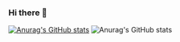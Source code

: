 ### Hi there 👋
[![Anurag's GitHub stats](https://github-readme-stats.vercel.app/api?username=CaReS0107)](https://github.com/anuraghazra/github-readme-stats)
![Anurag's GitHub stats](https://github-readme-stats.vercel.app/api?username=CaReS0107&count_private=true)


<!--
**CaReS0107/CaReS0107** is a ✨ _special_ ✨ repository because its `README.md` (this file) appears on your GitHub profile.

Here are some ideas to get you started:

- 🔭 I’m currently working on ...
- 🌱 I’m currently learning ...
- 👯 I’m looking to collaborate on ...
- 🤔 I’m looking for help with ...
- 💬 Ask me about ...
- 📫 How to reach me: ...
- 😄 Pronouns: ...
- ⚡ Fun fact: ...
-->
